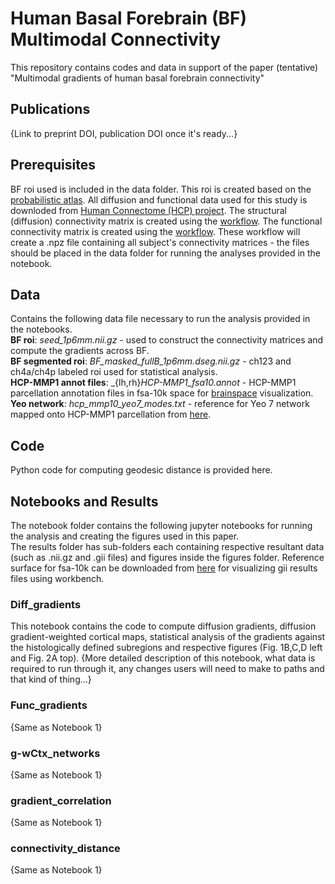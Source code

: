 # Human Basal Forebrain (BF) Multimodal Connectivity 

This repository contains codes and data in support of the paper (tentative) "Multimodal gradients of human basal forebrain connectivity" 

## Publications

{Link to preprint DOI, publication DOI once it's ready...}

## Prerequisites

BF roi used is included in the data folder. This roi is created based on the [probabilistic atlas](https://pubmed.ncbi.nlm.nih.gov/18585468/).
All diffusion and functional data used for this study is downloded from [Human Connectome (HCP) project](http://www.humanconnectomeproject.org/).
The structural (diffusion) connectivity matrix is created using the [workflow](https://github.com/sudesnac/diffparc-smk). 
The functional connectivity matrix is created using the [workflow](https://github.com/khanlab/subcorticalparc-smk).
These workflow will create a .npz file containing all subject's connectivity matrices - the files should be placed in the data folder for running the analyses provided in the notebook. 

## Data

Contains the following data file necessary to run the analysis provided in the notebooks.\
**BF roi**: _seed_1p6mm.nii.gz_ - used to construct the connectivity matrices and compute the gradients across BF.\
**BF segmented roi**: _BF_masked_fullB_1p6mm.dseg.nii.gz_ - ch123 and ch4a/ch4p labeled roi used for statistical analysis.\
**HCP-MMP1 annot files**: _{lh,rh}_HCP-MMP1_fsa10.annot_ - HCP-MMP1 parcellation annotation files in fsa-10k space for [brainspace](https://brainspace.readthedocs.io/en/stable/index.html) visualization.\
**Yeo network**: _hcp_mmp10_yeo7_modes.txt_ - reference for Yeo 7 network mapped onto HCP-MMP1 parcellation from [here](https://pubmed.ncbi.nlm.nih.gov/30793087/). 

## Code

Python code for computing geodesic distance is provided here. 

## Notebooks and Results

The notebook folder contains the following jupyter notebooks for running the analysis and creating the figures used in this paper.\
The results folder has sub-folders each containing respective resultant data (such as .nii.gz and .gii files) and figures inside the figures folder. Reference surface for fsa-10k can be downloaded from [here](https://github.com/MICA-MNI/BrainSpace/tree/master/brainspace/datasets/surfaces) for visualizing gii results files using workbench.

### Diff_gradients

This notebook contains the code to compute diffusion gradients, diffusion gradient-weighted cortical maps, statistical analysis of the gradients against the histologically defined subregions and respective figures (Fig. 1B,C,D left and Fig. 2A top). 
{More detailed description of this notebook, what data is required to run through it, any changes users will need to make to paths and that kind of thing...}

### Func_gradients

{Same as Notebook 1}

### g-wCtx_networks

{Same as Notebook 1}

### gradient_correlation

{Same as Notebook 1}

### connectivity_distance

{Same as Notebook 1}
